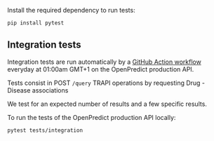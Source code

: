 Install the required dependency to run tests:

```bash
pip install pytest
```

## Integration tests

Integration tests are run automatically by a [GitHub Action workflow](https://github.com/MaastrichtU-IDS/knowledge-collaboratory-api/actions?query=workflow%3A%22Run+tests%22) everyday at 01:00am GMT+1 on the OpenPredict production API.

Tests consist in POST `/query` TRAPI operations by requesting Drug - Disease associations

We test for an expected number of results and a few specific results.

To run the tests of the OpenPredict production API locally:

```bash
pytest tests/integration
```
